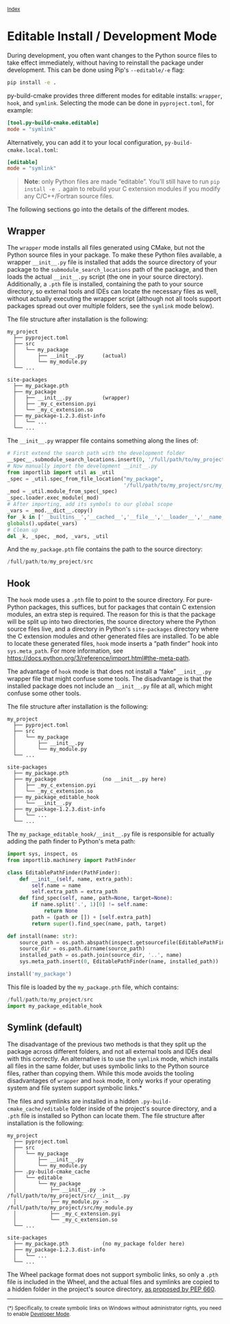 <small>[Index](index.html)</small>

# Editable Install / Development Mode

During development, you often want changes to the Python source files to
take effect immediately, without having to reinstall the package under
development. This can be done using Pip's `--editable/-e` flag:

```sh
pip install -e .
```

py-build-cmake provides three different modes for editable installs: `wrapper`,
`hook`, and `symlink`. Selecting the mode can be done in `pyproject.toml`, for
example:

```toml
[tool.py-build-cmake.editable]
mode = "symlink"
```
Alternatively, you can add it to your local configuration,
`py-build-cmake.local.toml`:

```toml
[editable]
mode = "symlink"
```

> **Note**: only Python files are made “editable”. You'll still have to run
>           `pip install -e .` again to rebuild your C extension modules if you
>           modify any C/C++/Fortran source files.

The following sections go into the details of the different modes.

## Wrapper

The `wrapper` mode installs all files generated using CMake, but not the Python
source files in your package. To make these Python files available, a wrapper
`__init__.py` file is installed that adds the source directory of your package
to the `submodule_search_locations` path of the package, and then loads the
actual `__init__.py` script (the one in your source directory).  
Additionally, a `.pth` file is installed, containing the path to your source
directory, so external tools and IDEs can locate the necessary files as well,
without actually executing the wrapper script (although not all tools support
packages spread out over multiple folders, see the `symlink` mode below).

The file structure after installation is the following:

```text
my_project
  ├── pyproject.toml
  ├── src
  │   └── my_package
  │       ├── __init__.py      (actual)
  │       └── my_module.py
  └── ...
```
```text
site-packages
  ├── my_package.pth
  ├── my_package
  │   ├── __init__.py          (wrapper)
  │   ├── _my_c_extension.pyi
  │   └── _my_c_extension.so
  ├── my_package-1.2.3.dist-info
  │   └── ...
  └── ...
```

The `__init__.py` wrapper file contains something along the lines of:

```py
# First extend the search path with the development folder
__spec__.submodule_search_locations.insert(0, '/full/path/to/my_project/src/my_package')
# Now manually import the development __init__.py
from importlib import util as _util
_spec = _util.spec_from_file_location("my_package",
                                      '/full/path/to/my_project/src/my_package/__init__.py')
_mod = _util.module_from_spec(_spec)
_spec.loader.exec_module(_mod)
# After importing, add its symbols to our global scope
_vars = _mod.__dict__.copy()
for _k in ['__builtins__','__cached__','__file__','__loader__','__name__','__package__','__path__','__spec__']: _vars.pop(_k)
globals().update(_vars)
# Clean up
del _k, _spec, _mod, _vars, _util
```

And the `my_package.pth` file contains the path to the source directory:

```py
/full/path/to/my_project/src
```

## Hook

The `hook` mode uses a `.pth` file to point to the source directory. For
pure-Python packages, this suffices, but for packages that contain C extension
modules, an extra step is required. The reason for this is that the package
will be split up into two directories, the source directory where the Python
source files live, and a directory in Python's `site-packages` directory where
the C extension modules and other generated files are installed. To be able to
locate these generated files, `hook` mode inserts a “path finder” hook into
`sys.meta_path`. For more information, see
https://docs.python.org/3/reference/import.html#the-meta-path.

The advantage of `hook` mode is that does not install a “fake” `__init__.py`
wrapper file that might confuse some tools. The disadvantage is that the
installed package does not include an `__init__.py` file at all, which might
confuse some other tools.

The file structure after installation is the following:

```text
my_project
  ├── pyproject.toml
  ├── src
  │   └── my_package
  │       ├── __init__.py
  │       └── my_module.py
  └── ...
```
```text
site-packages
  ├── my_package.pth
  ├── my_package               (no __init__.py here)
  │   ├── _my_c_extension.pyi
  │   └── _my_c_extension.so
  ├── my_package_editable_hook
  │   └── __init__.py
  ├── my_package-1.2.3.dist-info
  │   └── ...
  └── ...
```

The `my_package_editable_hook/__init__.py` file is responsible for actually
adding the path finder to Python's meta path:

```py
import sys, inspect, os
from importlib.machinery import PathFinder

class EditablePathFinder(PathFinder):
    def __init__(self, name, extra_path):
        self.name = name
        self.extra_path = extra_path
    def find_spec(self, name, path=None, target=None):
        if name.split('.', 1)[0] != self.name:
            return None
        path = (path or []) + [self.extra_path]
        return super().find_spec(name, path, target)

def install(name: str):
    source_path = os.path.abspath(inspect.getsourcefile(EditablePathFinder))
    source_dir = os.path.dirname(source_path)
    installed_path = os.path.join(source_dir, '..', name)
    sys.meta_path.insert(0, EditablePathFinder(name, installed_path))

install('my_package')
```

This file is loaded by the `my_package.pth` file, which contains:

```py
/full/path/to/my_project/src
import my_package_editable_hook
```

## Symlink (default)

The disadvantage of the previous two methods is that they split up the package
across different folders, and not all external tools and IDEs deal with this
correctly. An alternative is to use the `symlink` mode, which installs all files
in the same folder, but uses symbolic links to the Python source files, rather
than copying them. While this mode avoids the tooling disadvantages of `wrapper`
and `hook` mode, it only works if your operating system and file system support
symbolic links.\*

The files and symlinks are installed in a hidden
`.py-build-cmake_cache/editable` folder inside of the project's source directory,
and a `.pth` file is installed so Python can locate them.
The file structure after installation is the following:

```text
my_project
  ├── pyproject.toml
  ├── src
  │   └── my_package
  │       ├── __init__.py
  │       └── my_module.py
  ├── .py-build-cmake_cache
  │   └── editable
  │       └── my_package
  │           ├── __init__.py -> /full/path/to/my_project/src/__init__.py
  │           ├── my_module.py -> /full/path/to/my_project/src/my_module.py
  │           ├── _my_c_extension.pyi
  │           └── _my_c_extension.so
  └── ...
```
```text
site-packages
  ├── my_package.pth           (no my_package folder here)
  ├── my_package-1.2.3.dist-info
  │   └── ...
  └── ...
```

The Wheel package format does not support symbolic links, so only a `.pth` file
is included in the Wheel, and the actual files and symlinks are copied to a
hidden folder in the project's source directory, [as proposed by PEP 660](https://peps.python.org/pep-0660/#what-to-put-in-the-wheel).

---

<small>

(\*) Specifically, to create symbolic links on Windows without administrator
rights, you need to enable [Developer Mode](https://learn.microsoft.com/en-us/windows/apps/get-started/enable-your-device-for-development).

</small>
